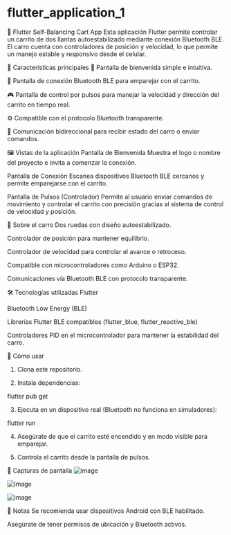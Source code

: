 # flutter_application_1

🛴 Flutter Self-Balancing Cart App
Esta aplicación Flutter permite controlar un carrito de dos llantas autoestabilizado mediante conexión Bluetooth BLE. El carro cuenta con controladores de posición y velocidad, lo que permite un manejo estable y responsivo desde el celular.

🧩 Características principales
👋 Pantalla de bienvenida simple e intuitiva.

📡 Pantalla de conexión Bluetooth BLE para emparejar con el carrito.

🎮 Pantalla de control por pulsos para manejar la velocidad y dirección del carrito en tiempo real.

⚙️ Compatible con el protocolo Bluetooth transparente.

🔁 Comunicación bidireccional para recibir estado del carro o enviar comandos.

🖼️ Vistas de la aplicación
Pantalla de Bienvenida
Muestra el logo o nombre del proyecto e invita a comenzar la conexión.

Pantalla de Conexión
Escanea dispositivos Bluetooth BLE cercanos y permite emparejarse con el carrito.

Pantalla de Pulsos (Controlador)
Permite al usuario enviar comandos de movimiento y controlar el carrito con precisión gracias al sistema de control de velocidad y posición.

🤖 Sobre el carro
Dos ruedas con diseño autoestabilizado.

Controlador de posición para mantener equilibrio.

Controlador de velocidad para controlar el avance o retroceso.

Compatible con microcontroladores como Arduino o ESP32.

Comunicaciones vía Bluetooth BLE con protocolo transparente.

🛠️ Tecnologías utilizadas
Flutter

Bluetooth Low Energy (BLE)

Librerías Flutter BLE compatibles (flutter_blue, flutter_reactive_ble)

Controladores PID en el microcontrolador para mantener la estabilidad del carro.

🚀 Cómo usar
1. Clona este repositorio.

2. Instala dependencias:

flutter pub get

3. Ejecuta en un dispositivo real (Bluetooth no funciona en simuladores):

flutter run

4. Asegúrate de que el carrito esté encendido y en modo visible para emparejar.

5. Controla el carrito desde la pantalla de pulsos.

📸 Capturas de pantalla
![image](https://github.com/user-attachments/assets/9f061d8c-d584-496a-939e-e0e3efa805d1)

![image](https://github.com/user-attachments/assets/eaa75c51-3faf-4601-baaf-082738ca065a)

![image](https://github.com/user-attachments/assets/2fd24dc1-c3ed-4e17-bc90-d8f038b765ae)





📝 Notas
Se recomienda usar dispositivos Android con BLE habilitado.

Asegúrate de tener permisos de ubicación y Bluetooth activos.
